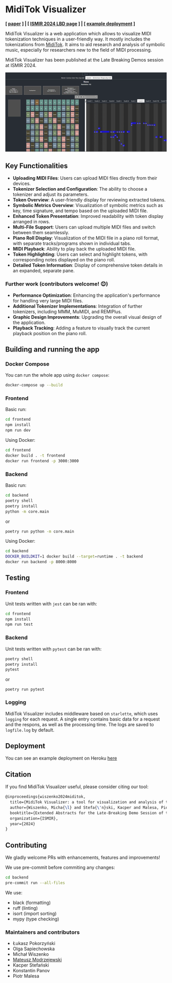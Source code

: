 # MidiTok Visualizer

**[ [paper](https://arxiv.org/abs/2410.20518) ] | [ [ISMIR 2024 LBD page](https://ismir2024program.ismir.net/lbd_455.html) ] | [ [example deployment](https://miditok-visualizer-41e761c046c2.herokuapp.com) ]**

MidiTok Visualizer is a web application which allows to visualize MIDI tokenization techniques in a user-friendly way. It mostly includes the tokenizations from [MidiTok](https://github.com/Natooz/MidiTok). It aims to aid research and analysis of symbolic music, especially for researchers new to the field of MIDI processing.

MidiTok Visualizer has been published at the Late Breaking Demos session at ISMIR 2024.

![Screenshot of app](docs/img/miditok_visualizer_small.png)

## Key Functionalities

- **Uploading MIDI Files**: Users can upload MIDI files directly from their devices.
- **Tokenizer Selection and Configuration**: The ability to choose a tokenizer and adjust its parameters.
- **Token Overview**: A user-friendly display for reviewing extracted tokens.
- **Symbolic Metrics Overview**: Visualization of symbolic metrics such as key, time signature, and tempo based on the uploaded MIDI file.
- **Enhanced Token Presentation**: Improved readability with token display arranged in rows.
- **Multi-File Support**: Users can upload multiple MIDI files and switch between them seamlessly.
- **Piano Roll Display**: Visualization of the MIDI file in a piano roll format, with separate tracks/programs shown in individual tabs.
- **MIDI Playback**: Ability to play back the uploaded MIDI file.
- **Token Highlighting**: Users can select and highlight tokens, with corresponding notes displayed on the piano roll.
- **Detailed Token Information**: Display of comprehensive token details in an expanded, separate pane.

### Further work (contributors welcome! 😊)

- **Performance Optimization**: Enhancing the application's performance for handling very large MIDI files.
- **Additional Tokenizer Implementations**: Integration of further tokenizers, including MMM, MuMIDI, and REMIPlus.
- **Graphic Design Improvements**: Upgrading the overall visual design of the application.
- **Playback Tracking**: Adding a feature to visually track the current playback position on the piano roll.


## Building and running the app

### Docker Compose

You can run the whole app using `docker compose`:

```sh
docker-compose up --build
```

### Frontend

Basic run:

```sh
cd frontend
npm install
npm run dev
```

Using Docker:

```sh
cd frontend
docker build . -t frontend
docker run frontend -p 3000:3000
```

### Backend

Basic run:

```sh
cd backend
poetry shell
poetry install
python -m core.main
```

or

```sh
poetry run python -m core.main
```

Using Docker:

```sh
cd backend
DOCKER_BUILDKIT=1 docker build --target=runtime . -t backend
docker run backend -p 8000:8000
```

## Testing

### Frontend

Unit tests written with `jest` can be ran with:

```sh
cd frontend
npm install
npm run test
```

### Backend

Unit tests written with `pytest` can be ran with:

```sh
poetry shell
poetry install
pytest
```

or

```
poetry run pytest
```

### Logging

MidiTok Visualizer includes middleware based on `starlette`, which uses `logging` for each request. A single entry contains basic data for a request and the respons, as well as the processing time. The logs are saved to `logfile.log` by default.

## Deployment

You can see an example deployment on Heroku [here](https://miditok-visualizer-41e761c046c2.herokuapp.com)


## Citation

If you find MidiTok Visualizer useful, please consider citing our tool:

```tex
@inproceedings{wiszenko2024miditok,
  title={MidiTok Visualizer: a tool for visualization and analysis of tokenized MIDI symbolic music},
  author={Wiszenko, Micha{\l} and Stefa{\'n}ski, Kacper and Malesa, Piotr and Pokorzy{\'n}ski, {\L}ukasz and Modrzejewski, Mateusz},
  booktitle={Extended Abstracts for the Late-Breaking Demo Session of the 25th International Society for Music Information Retrieval Conference},
  organization={ISMIR},
  year={2024}
}
```


## Contributing

We gladly welcome PRs with enhancements, features and improvements!

We use pre-commit before commiting any changes:

```sh
cd backend
pre-commit run --all-files
```

We use:

- black (formatting)
- ruff (linting)
- isort (import sorting)
- mypy (type checking)

### Maintainers and contributors

- Łukasz Pokorzyński
- Olga Sapiechowska
- Michał Wiszenko
- [Mateusz Modrzejewski](https://mamodrzejewski.github.io)
- Kacper Stefański
- Konstantin Panov
- Piotr Malesa
